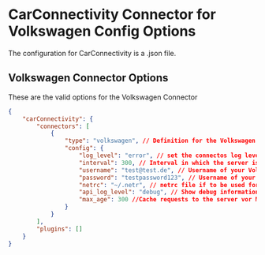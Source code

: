 

# CarConnectivity Connector for Volkswagen Config Options
The configuration for CarConnectivity is a .json file.
## Volkswagen Connector Options
These are the valid options for the Volkswagen Connector
```json
{
    "carConnectivity": {
        "connectors": [
            {
                "type": "volkswagen", // Definition for the Volkswagen Connector
                "config": {
                    "log_level": "error", // set the connectos log level
                    "interval": 300, // Interval in which the server is checked in seconds
                    "username": "test@test.de", // Username of your Volkswagen Account
                    "password": "testpassword123", // Username of your Volkswagen Account
                    "netrc": "~/.netr", // netrc file if to be used for passwords
                    "api_log_level": "debug", // Show debug information regarding the API
                    "max_age": 300 //Cache requests to the server vor MAX_AGE seconds
                }
            }
        ],
        "plugins": []
    }
}
```
